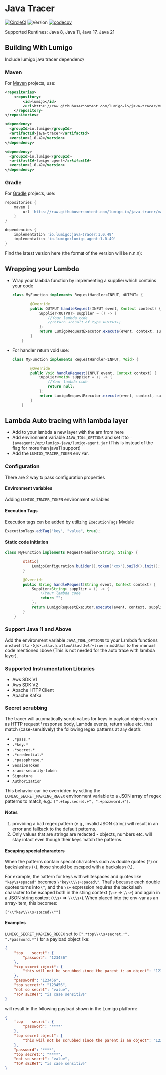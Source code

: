 # Java Tracer

[![CircleCI](https://dl.circleci.com/status-badge/img/gh/lumigo-io/java-tracer/tree/master.svg?style=svg)](https://dl.circleci.com/status-badge/redirect/gh/lumigo-io/java-tracer/tree/master)
![Version](https://img.shields.io/badge/version-1.0.49-green.svg)
[![codecov](https://codecov.io/gh/lumigo-io/java-tracer/branch/master/graph/badge.svg?token=D3IZ5hQwaQ)](https://codecov.io/gh/lumigo-io/java-tracer)

Supported Runtimes: Java 8, Java 11, Java 17, Java 21

## Building With Lumigo
Include lumigo java tracer dependency

### Maven
For [Maven](https://maven.apache.org) projects, use:

```xml
<repositories>
    <repository>
        <id>lumigo</id>
        <url>https://raw.githubusercontent.com/lumigo-io/java-tracer/master/local-repository/</url>
    </repository>
</repositories>
```

```xml
<dependency>
  <groupId>io.lumigo</groupId>
  <artifactId>java-tracer</artifactId>
  <version>1.0.49</version>
</dependency>

<dependency>
  <groupId>io.lumigo</groupId>
  <artifactId>lumigo-agent</artifactId>
  <version>1.0.49</version>
</dependency>
```

### Gradle
For [Gradle](https://gradle.org) projects, use:

```groovy
repositories {
    maven {
        url 'https://raw.githubusercontent.com/lumigo-io/java-tracer/master/local-repository/'
    }
}
```

```groovy
dependencies {
    implementation 'io.lumigo:java-tracer:1.0.49'
    implementation 'io.lumigo:lumigo-agent:1.0.49'
}
```

Find the latest version here (the format of the version will be n.n.n):

## Wrapping your Lambda

* Wrap your lambda function by implementing a supplier which contains your code

    ```java
    class MyFunction implements RequestHandler<INPUT, OUTPUT> {

            @Override
            public OUTPUT handleRequest(INPUT event, Context context) {
                Supplier<OUTPUT> supplier = () -> {
                    //Your lambda code
                    //return <result of type OUTPUT>;
                };
                return LumigoRequestExecutor.execute(event, context, supplier);
            }
        }
    ```

* For handler return void use:

    ```java
    class MyFunction implements RequestHandler<INPUT, Void> {

            @Override
            public Void handleRequest(INPUT event, Context context) {
                Supplier<Void> supplier = () -> {
                    //Your lambda code
                    return null;
                };
                return LumigoRequestExecutor.execute(event, context, supplier);
            }
        }
    ```
  
## Lambda Auto tracing with lambda layer

* Add to your lambda a new layer with the arn from here
* Add environment variable `JAVA_TOOL_OPTIONS` and set it to `-javaagent:/opt/lumigo-java/lumigo-agent.jar` (This is instead of the flag for more than java11 support)
* Add the `LUMIGO_TRACER_TOKEN` env var.


### Configuration

There are 2 way to pass configuration properties

#### Environment variables

Adding `LUMIGO_TRACER_TOKEN` environment variables

#### Execution Tags

Execution tags can be added by utilizing `ExecutionTags` Module

```java
ExecutionTags.addTag("key", "value", true);
```


#### Static code initiation

```java
class MyFunction implements RequestHandler<String, String> {

        static{
            LumigoConfiguration.builder().token("xxx").build().init();
        }

        @Override
        public String handleRequest(String event, Context context) {
            Supplier<String> supplier = () -> {
                //Your lambda code
                return "";
            };
            return LumigoRequestExecutor.execute(event, context, supplier);
        }
    }
```

### Support Java 11 and Above

Add the environment variable `JAVA_TOOL_OPTIONS` to your Lambda functions and set it to
`-Djdk.attach.allowAttachSelf=true` in addition to the manual code mentioned above (This is not needed for the auto trace with lambda layer).

### Supported Instrumentation Libraries

- Aws SDK V1
- Aws SDK V2
- Apache HTTP Client
- Apache Kafka

### Secret scrubbing

The tracer will automatically scrub values for keys in payload objects such as HTTP request / response body,  Lambda events, return value etc. that match (case-sensitively) the following regex patterns at any depth:
- `.*pass.*`
- `.*key.*`
- `.*secret.*`
- `.*credential.*`
- `.*passphrase.*`
- `SessionToken`
- `x-amz-security-token`
- `Signature`
- `Authorization`

This behavior can be overridden by setting the `LUMIGO_SECRET_MASKING_REGEX` environment variable to a JSON array of regex patterns to match, e.g.: `[".+top.secret.+", ".+pazzword.+"]`.

#### Notes
1. providing a bad regex pattern (e.g., invalid JSON string) will result in an error and fallback to the default patterns.
2. Only values that are strings are redacted - objects, numbers etc. will stay intact even though their keys match the patterns.

#### Escaping special characters
When the patterns contain special characters such as double quotes (`"`) or backslashes (`\`), those should be escaped with a backslash (`\`).

For example, the pattern for keys with whitespaces and quotes like `"key\s+spaced"` becomes `\"key\\\\s+spaced\"`. That's because each double quotes turns into `\"`, and the `\s+` expression requires the backslash character to be escaped both in the string context (`\s+` => `\\s+`) and again in a JSON string context (`\\s+` => `\\\\s+`). When placed into the env-var as an array-item, this becomes:
```
["\\"key\\\\s+spaced\\""]
```

#### Examples

`LUMIGO_SECRET_MASKING_REGEX` set to `[".*top\\\\s+secret.*", ".*password.*"]` for a payload object like:
```json
{
    "top    secret": {
        "password": "123456"
    },
    "top secret object": {
        "this will not be scrubbed since the parent is an object": "123456"
    },
    "password": "123456",
    "top secret:": "123456",
    "not so secret": "value",
    "ToP sEcReT": "is case sensitive"
}
```
will result in the following payload shown in the Lumigo platform:
```json
{
    "top    secret": {
        "password": "****"
    },
    "top secret object": {
        "this will not be scrubbed since the parent is an object": "123456"
    },
    "password": "****",
    "top secret:": "****",
    "not so secret": "value",
    "ToP sEcReT": "is case sensitive"
}
```

